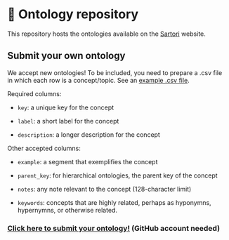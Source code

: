 # 🏦 Ontology repository

This repository hosts the ontologies available on the [Sartori]() website.

## Submit your own ontology

We accept new ontologies! To be included, you need to prepare a .csv file in which each row is a concept/topic. 
See an [example .csv file]().

Required columns:

- `key`: a unique key for the concept

- `label`: a short label for the concept

- `description`: a longer description for the concept

Other accepted columns:

- `example`: a segment that exemplifies the concept

- `parent_key`: for hierarchical ontologies, the parent key of the concept

- `notes`: any note relevant to the concept (128-character limit)

- `keywords`: concepts that are highly related, perhaps as hyponymns, hypernymns, or otherwise related.

### [Click here to submit your ontology!](https://github.com/conceptintegration/ontology-repo-test/issues/new/choose) (GitHub account needed)
